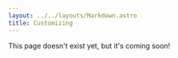 ```yaml
---
layout: ../../layouts/Markdown.astro
title: Customizing
---
```


This page doesn't exist yet, but it's coming soon!
